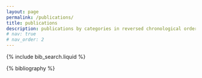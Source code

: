 ```yaml
---
layout: page
permalink: /publications/
title: publications
description: publications by categories in reversed chronological order. generated by jekyll-scholar.
# nav: true
# nav_order: 2
---
```


<!-- _pages/publications.md -->

<!-- Bibsearch Feature -->

{% include bib_search.liquid %}

<div class="publications">

{% bibliography %}

</div>
